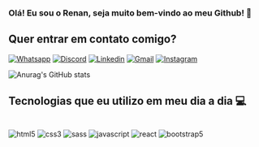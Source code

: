 ### Olá! Eu sou o Renan, seja muito bem-vindo ao meu Github! 🙂

## Quer entrar em contato comigo?

[![Whatsapp](https://img.shields.io/badge/WhatsApp-25D366?style=for-the-badge&logo=whatsapp&logoColor=white)](wa.me/5519993722970)
[![Discord](https://img.shields.io/badge/Discord-7289DA?style=for-the-badge&logo=discord&logoColor=white)](discordapp.com/users/5425)
[![Linkedin](https://img.shields.io/badge/LinkedIn-0077B5?style=for-the-badge&logo=linkedin&logoColor=white)](https://www.linkedin.com/in/renan-favero-405754218/)
[![Gmail](https://img.shields.io/badge/Gmail-D14836?style=for-the-badge&logo=gmail&logoColor=white)](https://criarmeulink.com.br/u/1650816912)
[![Instagram](https://img.shields.io/badge/Instagram-E4405F?style=for-the-badge&logo=instagram&logoColor=white)](https://www.instagram.com/renanf4vero/)

![Anurag's GitHub stats](https://github-readme-stats.vercel.app/api?username=renanfaver0&show_icons=true&theme=merko)

## Tecnologias que eu utilizo em meu dia a dia 💻
<div style="display: inline_block"><br/>
    <img align="center" alt="html5" src="https://img.shields.io/badge/HTML5-E34F26?style=for-the-badge&logo=html5&logoColor=white" />
    <img align="center" alt="css3" src="https://img.shields.io/badge/CSS3-1572B6?style=for-the-badge&logo=css3&logoColor=white" />
    <img align="center" alt="sass" src="https://img.shields.io/badge/Sass-CC6699?style=for-the-badge&logo=sass&logoColor=white" />
    <img align="center" alt="javascript" src="https://img.shields.io/badge/JavaScript-F7DF1E?style=for-the-badge&logo=javascript&logoColor=black" />
    <img align="center" alt="react" src="https://img.shields.io/badge/React-20232A?style=for-the-badge&logo=react&logoColor=61DAFB" />
    <img align="center" alt="bootstrap5" src="https://img.shields.io/badge/Bootstrap-563D7C?style=for-the-badge&logo=bootstrap&logoColor=white" />
</div>
